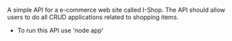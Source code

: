 A simple API for a e-commerce web site called I-Shop. The API should
allow users to do all CRUD applications related to shopping items.

* To run this API use 'node app'
